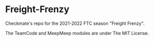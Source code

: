 # Freight-Frenzy
Checkmate's repo for the 2021-2022 FTC season "Freight Frenzy".

The TeamCode and MeepMeep modules are under The MIT License.